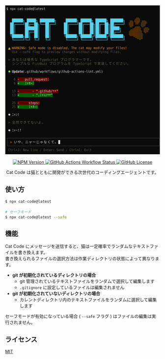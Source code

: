 <p align="center">
<img src="./assets/screenshot.png" alt="Cat Code" width="600px" />
</p>

<p align="center">
<a href="https://www.npmjs.com/package/cat-code">
  <img src="https://img.shields.io/npm/v/cat-code" alt="NPM Version" />
</a>
<a href="https://github.com/koki-develop/cat-code/actions/workflows/release-please.yml">
  <img src="https://img.shields.io/github/actions/workflow/status/koki-develop/cat-code/release-please.yml" alt="GitHub Actions Workflow Status" />
</a>
<a href="./LICENSE">
  <img src="https://img.shields.io/github/license/koki-develop/cat-code" alt="GitHub License" />
</a>
</p>

<p align="center">
Cat Code は猫とともに開発ができる次世代のコーディングエージェントです。
</p>

## 使い方

```sh
$ npx cat-code@latest

# セーフモード
$ npx cat-code@latest --safe
```

## 機能

Cat Code にメッセージを送信すると、猫は一定確率でランダムなテキストファイルを書き換えます。  
書き換えられるファイルの選択方法は作業ディレクトリの状態によって異なります。

- **git が初期化されているディレクトリの場合**
  - git 管理されているテキストファイルをランダムで選択して編集します
  - `.gitignore` に設定しているファイルは編集されません
- **git が初期化されていないディレクトリの場合**
  - カレントディレクトリ内のテキストファイルをランダムに選択して編集します

セーフモードが有効になっている場合 ( `--safe` フラグ ) はファイルの編集は実行されません。

## ライセンス

[MIT](./LICENSE)
